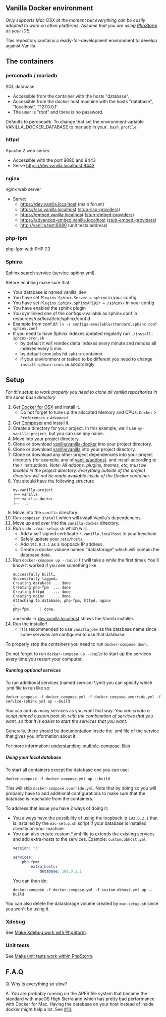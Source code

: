 ## Vanilla Docker environment

*Only supports Mac OSX at the moment but everything can be easily adapted to work on other platforms.*
*Assume that you are using [PhpStorm](https://www.jetbrains.com/phpstorm/) as your IDE.*

This repository contains a ready-for-development environment to develop against Vanilla.

## The containers

### perconadb / mariadb

SQL database.

- Accessible from the container with the hosts "database".
- Accessible from the docker host machine with the hosts "database", "localhost", "127.0.0.1'
- The user is "root" and there is no password.

Defaults to perconadb.
To change that set the environment variable VANILLA_DOCKER_DATABASE to mariadb in your `.bash_profile`.

### httpd

Apache 2 web server.

- Accessible with the port 9080 and 9443
- Serve https://dev.vanilla.localhost:9443

### nginx

nginx web server

- Serve:
    - https://dev.vanilla.localhost (main forum)
    - https://sso.vanilla.localhost ([stub-sso-providers](https://github.com/vanilla/stub-sso-providers))
    - https://embed.vanilla.localhost ([stub-embed-providers](https://github.com/vanilla/stub-embed-providers))
    - https://advanced-embed.vanilla.localhost ([stub-embed-providers](https://github.com/vanilla/stub-embed-providers))
    - http://vanilla.test:8080 (unit tests address)

### php-fpm

php-fpm with PHP 7.3

### Sphinx

Sphinx search service (service-sphinx.yml). 

Before enabling make sure that:
- Your database is named vanilla_dev
- You have set `Plugins.Sphinx.Server = sphinx` in your config
- You have set `Plugins.Sphinx.SphinxAPIDir = /sphinx/` in your config
- You have enabled the sphinx plugin
- You symlinked one of the configs-available as sphinx.conf in resources/usr/local/etc/sphinx/conf.d
- Example from conf.d/: `ln -s configs-available/standard.sphinx.conf sphinx.conf`
- If you need to have Sphinx indexes updated regularly run `./install-sphinx-cron.sh`
  - by default it will reindex delta indexes every minute and reindex all indexes every 5 min.
  - by default cron jobs hit `sphinx` container
  - if your environment or tasked to be different you need to change  `install-sphinx-cron.sh`
 accordingly

## Setup

*For this setup to work properly you need to clone all vanilla repositories in the same base directory*

1. Get [Docker for OSX](https://download.docker.com/mac/stable/Docker.dmg) and install it.
    - Do not forget to tune up the allocated Memory and CPUs. `Docker` > `Preferences` > `Advanced`
1. Get [Composer](https://getcomposer.org/) and install it.
1. Create a directory for your project. In this example, we'll use `my-vanilla-project`, but you can use any name.
1. Move into your project directory.
1. Clone or download [vanilla/vanilla-docker](https://github.com/vanilla/vanilla-docker) into your project directory.
1. Clone or download [vanilla/vanilla](https://github.com/vanilla/vanilla) into your project directory.
1. Clone or download any other project dependencies into your project directory (for example, any of [vanilla/addons](https://github.com/vanilla/addons)), and install according to their instructions. _Note: All addons, plugins, themes, etc, must be located in the project directory. Everything outside of the project directory will not be made available inside of the Docker container._
1. You should have the following structure
    ```
    my-vanilla-project
    ├── vanilla
    ├── vanilla-docker
    ├── ...
    ```
1. Move into the `vanilla` directory.
1. Run `composer install` which will install Vanilla's dependencies.
1. Move up and over into the `vanilla-docker` directory.
1. Run `sudo ./mac-setup.sh` which will:
    - Add a self signed certificate `*.vanilla.localhost` to your keychain.
    - Safely update your `/etc/hosts`.
    - Add `192.0.2.1` as a loopback IP address.
    - Create a docker volume named "datastorage" which will contain the database data.
1. Run `docker-compose up --build` (It will take a while the first time). You'll know it worked if you see something like
    ```
    Successfully built…
    Successfully tagged…
    Creating database ... done
    Creating php-fpm  ... done
    Creating httpd    ... done
    Creating nginx    ... done
    Attaching to database, php-fpm, httpd, nginx
    …
    php-fpm     | done.
    ```
    and voila -> [dev.vanilla.localhost](https://dev.vanilla.localhost/) shows the Vanilla installer.
1. Run the installer!
    - It is recommended to use `vanilla_dev` as the database name since some services are configured to use that database.

To properly stop the containers you need to run `docker-compose down`.

Do not forget to run `docker-compose up --build` to start up the services every time you restart your computer.

##### Running optional services

To run additional services (named service-*.yml) you can specify which .yml file to run like so:

```shell
docker-compose -f docker-compose.yml -f docker-compose.override.yml -f service-sphinx.yml up --build
```

You can add as many services as you want that way.
*You can create a script named custom.boot.sh, with the combination of services that you want, so that it is easier to start the services that you want.*

Generally, there should be documentation inside the .yml file of the service that gives you information about it.

For more information: [understanding-multiple-compose-files](https://docs.docker.com/compose/extends/#understanding-multiple-compose-files)

##### Using your local database

To start all containers except the database one you can use:

```shell
docker-compose -f docker-compose.yml up --build
```

This will skip `docker-compose.override.yml`. Note that by doing so you will probably have to add additional configurations to make sure that the database is reachable from the containers.

To address that issue you have 2 ways of doing it:
- You always have the possibility of using the loopback ip `192.0.2.1` that is installed by the `mac-setup.sh` script if your database is installed directly on your machine.
- You can also create custom.*.yml file to extends the existing services and add extra-hosts to the services. Example:
    `custom.dbhost.yml`
    ```yaml
    version: "3"

    services:
        php-fpm:
            extra_hosts:
                database: 192.0.2.1

    ```
    You can then do:
    ```shell
    docker-compose -f docker-compose.yml -f custom.dbhost.yml up --build
    ```

You can also delete the datastorage volume created by `mac-setup.sh` since you won't be using it.

### Xdebug

See [Make Xdebug work with PhpStorm](./docs/xdebug.md).

### Unit tests

See [Make unit tests work within PhpStorm](./docs/unit-tests.md).

## F.A.Q

Q. Why is everything so slow?

A. You are probably running on the APFS file system that became the standard with macOS High Sierra and which has pretty bad performance with Docker for Mac.
Having the database on your host instead of inside docker might help a lot. See [#10](https://github.com/vanilla/vanilla-docker/issues/10).

